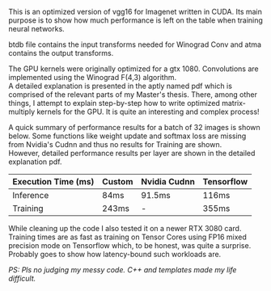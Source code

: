 This is an optimized version of vgg16 for Imagenet written in CUDA. Its main purpose is to show how much performance is left on the table when training neural networks.  

btdb file contains the input transforms needed for Winograd Conv and atma contains the output transforms.

The GPU kernels were originally optimized for a gtx 1080. Convolutions are implemented using the Winograd F(4,3) algorithm.  
A detailed explanation is presented in the aptly named pdf which is comprised of the relevant parts of my Master's thesis. There, among other things, I attempt to explain step-by-step how to write optimized matrix-multiply kernels for the GPU. It is quite an interesting and complex process!

A quick summary of performance results for a batch of 32 images is shown below. Some functions like weight update and softmax loss are missing from Nvidia's Cudnn and thus no results for Training are shown.  
However, detailed performance results per layer are shown in the detailed explanation pdf.

| Execution Time (ms)  | Custom | Nvidia Cudnn | Tensorflow |
|----------------------|--------|--------------|------------|
| Inference            |  84ms  |    91.5ms    |    116ms   |
| Training             | 243ms  |      -       |    355ms   |

While cleaning up the code I also tested it on a newer RTX 3080 card. Training times are as fast as training on Tensor Cores using FP16 mixed precision mode on Tensorflow which, to be honest, was quite a surprise. Probably goes to show how latency-bound such workloads are.  

*PS: Pls no judging my messy code. C++ and templates made my life difficult.*